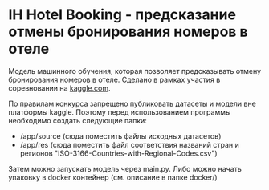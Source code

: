 # IH Hotel Booking - предсказание отмены бронирования номеров в отеле

Модель машинного обучения, которая позволяет предсказывать отмену бронирования номеров в отеле. Сделано в рамках участия в соревновании на [kaggle.com](https://www.kaggle.com/competitions/ih-hotel-booking/overview).

По правилам конкурса запрещено публиковать датасеты и модели вне платформы kaggle. Поэтому перед использованием программы необходимо создать следующие папки:
- /app/source  (сюда поместить файлы исходных датасетов)
- /app/res  (сюда поместить файл соответствия названий стран и регионов "ISO-3166-Countries-with-Regional-Codes.csv")

Затем можно запускать модель через main.py. Либо можно начать упаковку в docker контейнер (см. описание в папке docker/)
